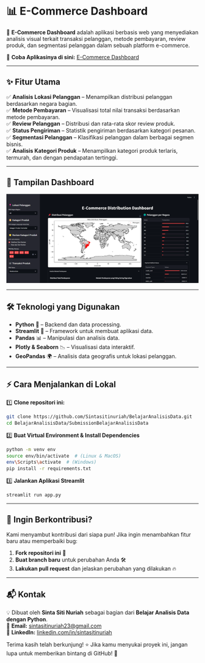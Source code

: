 # 📊 E-Commerce Dashboard

🚀 **E-Commerce Dashboard** adalah aplikasi berbasis web yang menyediakan analisis visual terkait transaksi pelanggan, metode pembayaran, review produk, dan segmentasi pelanggan dalam sebuah platform e-commerce.

🔗 **Coba Aplikasinya di sini:** [E-Commerce Dashboard](https://stnrhanlisisdat.streamlit.app/)

---

## **✨ Fitur Utama**

✅ **Analisis Lokasi Pelanggan** – Menampilkan distribusi pelanggan berdasarkan negara bagian.  
✅ **Metode Pembayaran** – Visualisasi total nilai transaksi berdasarkan metode pembayaran.  
✅ **Review Pelanggan** – Distribusi dan rata-rata skor review produk.  
✅ **Status Pengiriman** – Statistik pengiriman berdasarkan kategori pesanan.  
✅ **Segmentasi Pelanggan** – Klasifikasi pelanggan dalam berbagai segmen bisnis.  
✅ **Analisis Kategori Produk** – Menampilkan kategori produk terlaris, termurah, dan dengan pendapatan tertinggi.

---

## **📸 Tampilan Dashboard**

![E-Commerce Dashboard Preview](screenshot/Screenshot%202025-03-09%20203542.png)


---

## **🛠️ Teknologi yang Digunakan**

- **Python** 🐍 – Backend dan data processing.  
- **Streamlit** 🎈 – Framework untuk membuat aplikasi data.  
- **Pandas** 📊 – Manipulasi dan analisis data.  
- **Plotly & Seaborn** 📉 – Visualisasi data interaktif.  
- **GeoPandas** 🌍 – Analisis data geografis untuk lokasi pelanggan.

---

## **⚡ Cara Menjalankan di Lokal**

1️⃣ **Clone repositori ini:**  
   ```bash
   git clone https://github.com/Sintasitinuriah/BelajarAnalisisData.git
   cd BelajarAnalisisData/SubmissionBelajarAnalisisData
   ```

2️⃣ **Buat Virtual Environment & Install Dependencies**  
   ```bash
   python -m venv env
   source env/bin/activate  # (Linux & MacOS)
   env\Scripts\activate  # (Windows)
   pip install -r requirements.txt
   ```

3️⃣ **Jalankan Aplikasi Streamlit**  
   ```bash
   streamlit run app.py
   ```

---

## **🎯 Ingin Berkontribusi?**

Kami menyambut kontribusi dari siapa pun! Jika ingin menambahkan fitur baru atau memperbaiki bug:
1. **Fork repositori ini** 📂
2. **Buat branch baru** untuk perubahan Anda 🛠️
3. **Lakukan pull request** dan jelaskan perubahan yang dilakukan 🔥

---

## **📬 Kontak**

💡 Dibuat oleh **Sinta Siti Nuriah** sebagai bagian dari **Belajar Analisis Data dengan Python**.  
📧 **Email:** sintasitinuriah23@gmail.com  
🔗 **LinkedIn:** [linkedin.com/in/sintasitinuriah](https://www.linkedin.com/in/sinta-siti-nuriah/)

Terima kasih telah berkunjung! ⭐ Jika kamu menyukai proyek ini, jangan lupa untuk memberikan bintang di GitHub! 🌟

